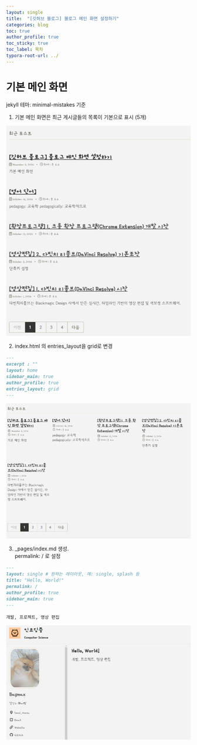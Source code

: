 ```yaml
---
layout: single
title:  "[깃허브 블로그] 블로그 메인 화면 설정하기"
categories: blog
toc: true
author_profile: true
toc_sticky: true
toc_label: 목차
typora-root-url: ../
---
```


#   



# 기본 메인 화면

jekyll 테마: minimal-mistakes 기준   

1. 기본 메인 화면은 최근 게시글들의 목록이 기본으로 표시 (5개)

![최근포스트_1](/assets/images/2024-11-06-blog_2/최근포스트_1.png)

2. index.html 의 entries_layout을 grid로 변경

```markdown
---
excerpt : ""
layout: home
sidebar_main: true
author_profile: true
entries_layout: grid
---
```

![최근포스트_2](/assets/images/2024-11-06-blog_2/최근포스트_2.png)

3. _pages/index.md 생성.   
	permalink: / 로 설정

```markdown
---
layout: single # 원하는 레이아웃, 예: single, splash 등
title: "Hello, World!"
permalink: /
author_profile: true
sidebar_main: true
---

개발, 프로젝트, 영상 편집
```

![최근포스트_3](/assets/images/2024-11-06-blog_2/최근포스트_3.png)
